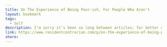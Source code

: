 ```yaml
---
title: On The Experience of Being Poor-ish, For People Who Aren't
layout: bookmark
tags:
  - Self
description: I’m sorry it’s been so long between articles; for better or worse writing here is something that I do for fun, and sometimes work and family get in the way. In this case, I was spending a lot of time trying to learn SQL; you will be pleased to note I am now able to pad my resume with “Intermediate Database Language Skills” with the best of them.
link: https://www.residentcontrarian.com/p/on-the-experience-of-being-poor-ish
share:
---
```


